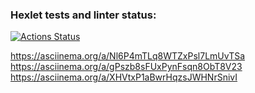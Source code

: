 ### Hexlet tests and linter status:
[![Actions Status](https://github.com/mikerockin/python-project-lvl1/workflows/hexlet-check/badge.svg)](https://github.com/mikerockin/python-project-lvl1/actions)

https://asciinema.org/a/Nl6P4mTLq8WTZxPsl7LmUvTSa
https://asciinema.org/a/gPszb8sFUxPynFsqn8ObT8V23
https://asciinema.org/a/XHVtxP1aBwrHqzsJWHNrSnivI

